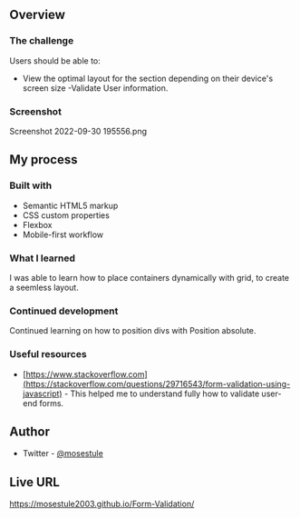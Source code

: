 
## Overview

### The challenge

Users should be able to:

- View the optimal layout for the section depending on their device's screen size
-Validate User information.
### Screenshot

Screenshot 2022-09-30 195556.png


## My process

### Built with

- Semantic HTML5 markup
- CSS custom properties
- Flexbox
- Mobile-first workflow

### What I learned

I was able to learn how to place containers dynamically with grid, to create a seemless layout.

### Continued development

Continued learning on how to position divs with Position absolute.

### Useful resources

- [https://www.stackoverflow.com](https://stackoverflow.com/questions/29716543/form-validation-using-javascript) - This helped me to understand fully how to validate user-end forms.

## Author
- Twitter - [@mosestule](https://www.twitter.com/yourusername)

## Live URL
 https://mosestule2003.github.io/Form-Validation/
 
